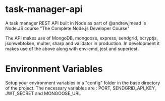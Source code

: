 # task-manager-api

A task manager REST API built in Node as part of @andrewjmead 's Node.JS course "The Complete Node.js Developer Course"

The API makes use of MongoDB, mongoose, express, sendgrid, bcryptjs, jsonwebtoken, multer, sharp and validator in production.
In development it makes use of the above along with env-cmd, jest and supertest.

# Environment Variables

Setup your environment variables in a "config" folder in the base directory of the project.
The necessary variables are : PORT, SENDGRID_API_KEY, JWT_SECRET and MONGOOSE_URL
